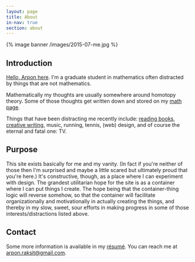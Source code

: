 ```yaml
---
layout: page
title: About
in-nav: true
section: about
---
```


{% image banner /images/2015-07-me.jpg  %}

## Introduction

[Hello, Arpon here](https://www.youtube.com/watch?v=ouA-U4x17KY). I'm a graduate student in mathematics often distracted by things that are not mathematics.

Mathematically my thoughts are usually somewhere around homotopy theory. Some of those thoughts get written down and stored on my [math page](/math).

Things that have been distracting me recently include: [reading books](/reading), [creative writing](/writing), music, running, tennis, (web) design, and of course the eternal and fatal one: TV.

## Purpose

This site exists basically for me and my vanity. (In fact if you're neither of those then I'm surprised and maybe a little scared but ultimately proud that you're here.) It's constructive, though, as a place where I can experiment with design. The grandest utilitarian hope for the site is as a container where I can put things I create. The hope being that the container-thing logic will reverse somehow, so that the container will facilitate organizationally and motivationally in actually creating the things, and thereby in my slow, sweet, sour efforts in making progress in some of those interests/distractions listed above.

## Contact

Some more information is available in my [r&eacute;sum&eacute;](/files/resume.pdf). You can reach me at [arpon.raksit@gmail.com](arpon.raksit@gmail.com).

